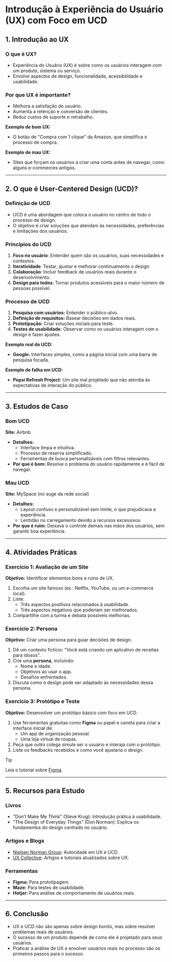 # Introdução à Experiência do Usuário (UX) com Foco em UCD

## **1. Introdução ao UX**

### **O que é UX?**
- Experiência do Usuário (UX) é sobre como os usuários interagem com um produto, sistema ou serviço.
- Envolve aspectos de design, funcionalidade, acessibilidade e usabilidade.

### **Por que UX é importante?**
- Melhora a satisfação do usuário.
- Aumenta a retenção e conversão de clientes.
- Reduz custos de suporte e retrabalho.

**Exemplo de bom UX:**  
- O botão de "Compra com 1 clique" da Amazon, que simplifica o processo de compra.

**Exemplo de mau UX:**  
- Sites que forçam os usuários a criar uma conta antes de navegar, como alguns e-commerces antigos.

---

## **2. O que é User-Centered Design (UCD)?**

### **Definição de UCD**
- UCD é uma abordagem que coloca o usuário no centro de todo o processo de design.
- O objetivo é criar soluções que atendam às necessidades, preferências e limitações dos usuários.

### **Princípios do UCD**
1. **Foco no usuário**: Entender quem são os usuários, suas necessidades e contextos.
2. **Iteratividade**: Testar, ajustar e melhorar continuamente o design.
3. **Colaboração**: Incluir feedback de usuários reais durante o desenvolvimento.
4. **Design para todos**: Tornar produtos acessíveis para o maior número de pessoas possível.

### **Processo de UCD**
1. **Pesquisa com usuários:** Entender o público-alvo.
2. **Definição de requisitos:** Basear decisões em dados reais.
3. **Prototipação:** Criar soluções iniciais para teste.
4. **Testes de usabilidade:** Observar como os usuários interagem com o design e fazer ajustes.

**Exemplo real de UCD:**  
- **Google:** Interfaces simples, como a página inicial com uma barra de pesquisa focada.

**Exemplo de falha em UCD:**  
- **Pepsi Refresh Project:** Um site mal projetado que não atendia às expectativas de interação do público.

---

## **3. Estudos de Caso**

### **Bom UCD**
**Site:** Airbnb  
- **Detalhes:**
  - Interface limpa e intuitiva.
  - Processo de reserva simplificado.
  - Ferramentas de busca personalizáveis com filtros relevantes.
- **Por que é bom:** Resolve o problema do usuário rapidamente e é fácil de navegar.

### **Mau UCD**
**Site:** MySpace (no auge da rede social)  
- **Detalhes:**
  - Layout confuso e personalizável sem limite, o que prejudicava a experiência.
  - Lentidão no carregamento devido a recursos excessivos.
- **Por que é ruim:** Deixava o controle demais nas mãos dos usuários, sem garantir boa experiência.

---

## **4. Atividades Práticas**

### **Exercício 1: Avaliação de um Site**
**Objetivo:** Identificar elementos bons e ruins de UX.  
1. Escolha um site famoso (ex.: Netflix, YouTube, ou um e-commerce local).  
2. Liste:
   - Três aspectos positivos relacionados à usabilidade.
   - Três aspectos negativos que poderiam ser melhorados.  
3. Compartilhe com a turma e debata possíveis melhorias.

### **Exercício 2: Persona**
**Objetivo:** Criar uma persona para guiar decisões de design.  
1. Dê um contexto fictício: "Você está criando um aplicativo de receitas para idosos".  
2. Crie uma **persona**, incluindo:
   - Nome e idade.
   - Objetivos ao usar o app.
   - Desafios enfrentados.  
3. Discuta como o design pode ser adaptado às necessidades dessa persona.

### **Exercício 3: Protótipo e Teste**
**Objetivo:** Desenvolver um protótipo básico com foco em UCD.  
1. Use ferramentas gratuitas como **Figma** ou papel e caneta para criar a interface inicial de:
   - Um app de organização pessoal.
   - Uma loja virtual de roupas.  
2. Peça que outro colega simule ser o usuário e interaja com o protótipo.
3. Liste os feedbacks recebidos e como você ajustaria o design.

>[!TIP]
>Leia o tutorial sobre <a href="Tutorial Básico do Figma.md">Figma</a>.

---

## **5. Recursos para Estudo**

### **Livros**
- "Don’t Make Me Think" (Steve Krug): Introdução prática à usabilidade.
- "The Design of Everyday Things" (Don Norman): Explica os fundamentos do design centrado no usuário.

### **Artigos e Blogs**
- [Nielsen Norman Group](https://www.nngroup.com): Autoridade em UX e UCD.
- [UX Collective](https://uxdesign.cc): Artigos e tutoriais atualizados sobre UX.

### **Ferramentas**
- **Figma:** Para prototipagem.
- **Maze:** Para testes de usabilidade.
- **Hotjar:** Para análise de comportamento de usuários reais.

---

## **6. Conclusão**
- UX e UCD não são apenas sobre design bonito, mas sobre resolver problemas reais de usuários.
- O sucesso de um produto depende de como ele é projetado para seus usuários.
- Praticar a análise de UX e envolver usuários reais no processo são os primeiros passos para o sucesso.

